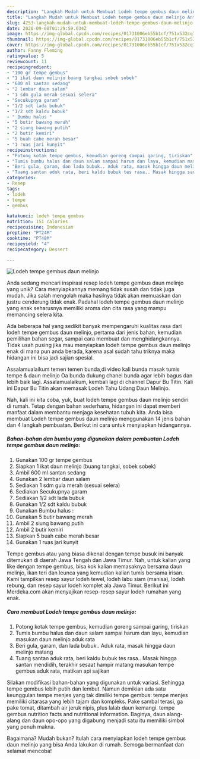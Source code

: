 ```yaml
---
description: "Langkah Mudah untuk Membuat Lodeh tempe gembus daun melinjo Anti Gagal"
title: "Langkah Mudah untuk Membuat Lodeh tempe gembus daun melinjo Anti Gagal"
slug: 4253-langkah-mudah-untuk-membuat-lodeh-tempe-gembus-daun-melinjo-anti-gagal
date: 2020-09-08T01:29:59.034Z
image: https://img-global.cpcdn.com/recipes/01731006eb55b1cf/751x532cq70/lodeh-tempe-gembus-daun-melinjo-foto-resep-utama.jpg
thumbnail: https://img-global.cpcdn.com/recipes/01731006eb55b1cf/751x532cq70/lodeh-tempe-gembus-daun-melinjo-foto-resep-utama.jpg
cover: https://img-global.cpcdn.com/recipes/01731006eb55b1cf/751x532cq70/lodeh-tempe-gembus-daun-melinjo-foto-resep-utama.jpg
author: Fanny Fleming
ratingvalue: 5
reviewcount: 11
recipeingredient:
- "100 gr tempe gembus"
- "1 ikat daun melinjo buang tangkai sobek sobek"
- "600 ml santan sedang"
- "2 lembar daun salam"
- "1 sdm gula merah sesuai selera"
- "Secukupnya garam"
- "1/2 sdt lada bubuk"
- "1/2 sdt kaldu bubuk"
- " Bumbu halus "
- "5 butir bawang merah"
- "2 siung bawang putih"
- "2 butir kemiri"
- "5 buah cabe merah besar"
- "1 ruas jari kunyit"
recipeinstructions:
- "Potong kotak tempe gembus, kemudian goreng sampai garing, tiriskan"
- "Tumis bumbu halus dan daun salam sampai harum dan layu, kemudian masukan daun melinjo aduk rata"
- "Beri gula, garam, dan lada bubuk.. Aduk rata, masak hingga daun melinjo matang"
- "Tuang santan aduk rata, beri kaldu bubuk tes rasa.. Masak hingga santan mendidih, terakhir sesaat hampir matang masukan tempe gembus aduk rata, matikan api sajikan"
categories:
- Resep
tags:
- lodeh
- tempe
- gembus

katakunci: lodeh tempe gembus 
nutrition: 151 calories
recipecuisine: Indonesian
preptime: "PT24M"
cooktime: "PT48M"
recipeyield: "4"
recipecategory: Dessert

---
```



![Lodeh tempe gembus daun melinjo](https://img-global.cpcdn.com/recipes/01731006eb55b1cf/751x532cq70/lodeh-tempe-gembus-daun-melinjo-foto-resep-utama.jpg)

Anda sedang mencari inspirasi resep lodeh tempe gembus daun melinjo yang unik? Cara menyiapkannya memang tidak susah dan tidak juga mudah. Jika salah mengolah maka hasilnya tidak akan memuaskan dan justru cenderung tidak enak. Padahal lodeh tempe gembus daun melinjo yang enak seharusnya memiliki aroma dan cita rasa yang mampu memancing selera kita.

Ada beberapa hal yang sedikit banyak mempengaruhi kualitas rasa dari lodeh tempe gembus daun melinjo, pertama dari jenis bahan, kemudian pemilihan bahan segar, sampai cara membuat dan menghidangkannya. Tidak usah pusing jika mau menyiapkan lodeh tempe gembus daun melinjo enak di mana pun anda berada, karena asal sudah tahu triknya maka hidangan ini bisa jadi sajian spesial.

Assalamualaikum temen temen bunda,di video kali bunda masak tumis tempe &amp; daun melinjo Oa bunda dukung chanel bunda agar lebih bagus dan lebih baik lagi. Assalamualaikum, kembali lagi di channel Dapur Bu Titin. Kali ini Dapur Bu Titin akan memasak Lodeh Tahu Udang Daun Melinjo.


Nah, kali ini kita coba, yuk, buat lodeh tempe gembus daun melinjo sendiri di rumah. Tetap dengan bahan sederhana, hidangan ini dapat memberi manfaat dalam membantu menjaga kesehatan tubuh kita. Anda bisa membuat Lodeh tempe gembus daun melinjo menggunakan 14 jenis bahan dan 4 langkah pembuatan. Berikut ini cara untuk menyiapkan hidangannya.

<!--inarticleads1-->

##### Bahan-bahan dan bumbu yang digunakan dalam pembuatan Lodeh tempe gembus daun melinjo:

1. Gunakan 100 gr tempe gembus
1. Siapkan 1 ikat daun melinjo (buang tangkai, sobek sobek)
1. Ambil 600 ml santan sedang
1. Gunakan 2 lembar daun salam
1. Sediakan 1 sdm gula merah (sesuai selera)
1. Sediakan Secukupnya garam
1. Sediakan 1/2 sdt lada bubuk
1. Gunakan 1/2 sdt kaldu bubuk
1. Gunakan  Bumbu halus :
1. Gunakan 5 butir bawang merah
1. Ambil 2 siung bawang putih
1. Ambil 2 butir kemiri
1. Siapkan 5 buah cabe merah besar
1. Gunakan 1 ruas jari kunyit


Tempe gembus atau yang biasa dikenal dengan tempe busuk ini banyak ditemukan di daerah Jawa Tengah dan Jawa Timur. Nah, untuk kalian yang like dengan tempe gembus, bisa kok kalian memasaknya bersama daun melinjo, ikan teri dan leunca yang kemudian kalian tumis bersama irisan. Kami tampilkan resep sayur lodeh tewel, lodeh labu siam (manisa), lodeh rebung, dan resep sayur lodeh komplet ala Jawa Timur. Berikut ini Merdeka.com akan menyajikan resep-resep sayur lodeh rumahan yang enak. 

<!--inarticleads2-->

##### Cara membuat Lodeh tempe gembus daun melinjo:

1. Potong kotak tempe gembus, kemudian goreng sampai garing, tiriskan
1. Tumis bumbu halus dan daun salam sampai harum dan layu, kemudian masukan daun melinjo aduk rata
1. Beri gula, garam, dan lada bubuk.. Aduk rata, masak hingga daun melinjo matang
1. Tuang santan aduk rata, beri kaldu bubuk tes rasa.. Masak hingga santan mendidih, terakhir sesaat hampir matang masukan tempe gembus aduk rata, matikan api sajikan


Silakan modifikasi bahan-bahan yang digunakan untuk variasi. Sehingga tempe gembus lebih putih dan lembut. Namun demikian ada satu keunggulan tempe menjes yang tak dimiliki tempe gembus: tempe menjes memiliki citarasa yang lebih tajam dan kompleks. Pake sambal terasi, ga pake tomat, ditambah air jeruk nipis, plus lalab daun kemangi. tempe gembus nutrition facts and nutritional information. Baginya, daun alang-alang dan daun opo-opo yang digabung menjadi satu itu memiliki simbol yang penuh makna. 

Bagaimana? Mudah bukan? Itulah cara menyiapkan lodeh tempe gembus daun melinjo yang bisa Anda lakukan di rumah. Semoga bermanfaat dan selamat mencoba!
